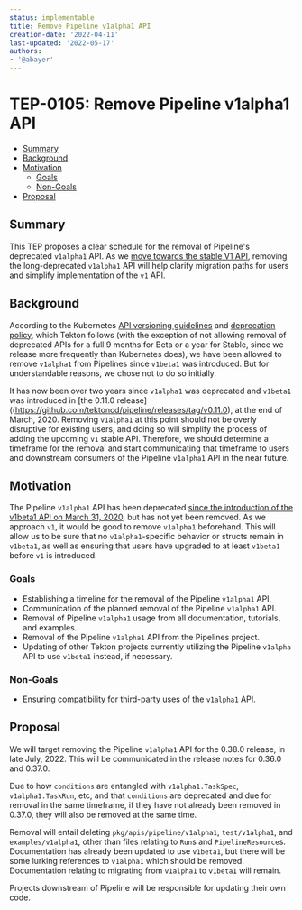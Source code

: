 ```yaml
---
status: implementable
title: Remove Pipeline v1alpha1 API
creation-date: '2022-04-11'
last-updated: '2022-05-17'
authors:
- '@abayer'
---
```


# TEP-0105: Remove Pipeline v1alpha1 API

<!-- toc -->
- [Summary](#summary)
- [Background](#background)
- [Motivation](#motivation)
  - [Goals](#goals)
  - [Non-Goals](#non-goals)
- [Proposal](#proposal)
<!-- /toc -->

## Summary

This TEP proposes a clear schedule for the removal of Pipeline's deprecated
`v1alpha1` API. As we [move towards the stable V1 API](./0096-pipelines-v1-api.md),
removing the long-deprecated `v1alpha1` API will help clarify migration paths for
users and simplify implementation of the `v1` API.

## Background

According to the Kubernetes [API versioning guidelines](https://kubernetes.io/docs/reference/using-api/api-overview/#api-versioning) and [deprecation policy](https://kubernetes.io/docs/reference/using-api/deprecation-policy/),
which Tekton follows (with the exception of not allowing removal of deprecated
APIs for a full 9 months for Beta or a year for Stable, since we release more
frequently than Kubernetes does), we have been allowed to remove `v1alpha1`
from Pipelines since `v1beta1` was introduced. But for understandable reasons,
we chose not to do so initially.

It has now been over two years since `v1alpha1` was deprecated and `v1beta1`
was introduced in [the 0.11.0 release]((https://github.com/tektoncd/pipeline/releases/tag/v0.11.0),
at the end of March, 2020. Removing `v1alpha1` at this point should not be
overly disruptive for existing users, and doing so will simplify the process of
adding the upcoming `v1` stable API. Therefore, we should determine a timeframe
for the removal and start communicating that timeframe to users and downstream
consumers of the Pipeline `v1alpha1` API in the near future.

## Motivation

The Pipeline `v1alpha1` API has been deprecated [since the introduction of the v1beta1 API on March 31, 2020](https://github.com/tektoncd/pipeline/releases/tag/v0.11.0),
but has not yet been removed. As we approach `v1`, it would be good to remove
`v1alpha1` beforehand. This will allow us to be sure that no `v1alpha1`-specific
behavior or structs remain in `v1beta1`, as well as ensuring that users have
upgraded to at least `v1beta1` before `v1` is introduced.


### Goals

- Establishing a timeline for the removal of the Pipeline `v1alpha1` API.
- Communication of the planned removal of the Pipeline `v1alpha1` API.
- Removal of Pipeline `v1alpha1` usage from all documentation, tutorials, and
  examples.
- Removal of the Pipeline `v1alpha1` API from the Pipelines project.
- Updating of other Tekton projects currently utilizing the Pipeline `v1alpha`
  API to use `v1beta1` instead, if necessary.

### Non-Goals

- Ensuring compatibility for third-party uses of the `v1alpha1` API.

## Proposal

We will target removing the Pipeline `v1alpha1` API for the 0.38.0 release, in
late July, 2022. This will be communicated in the release notes for 0.36.0 and 0.37.0.

Due to how `conditions` are entangled with `v1alpha1.TaskSpec`, `v1alpha1.TaskRun`, etc, 
and that `conditions` are deprecated and due for removal in the same timeframe, if 
they have not already been removed in 0.37.0, they will also be removed at the same
time.

Removal will entail deleting `pkg/apis/pipeline/v1alpha1`, `test/v1alpha1`,
and `examples/v1alpha1`, other than files relating to `Run`s and `PipelineResource`s.
Documentation has already been updated to use `v1beta1`, but there will be
some lurking references to `v1alpha1` which should be removed. Documentation
relating to migrating from `v1alpha1` to `v1beta1` will remain.

Projects downstream of Pipeline will be responsible for updating their own code.
